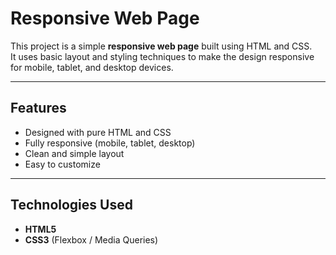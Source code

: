 # Responsive Web Page

This project is a simple **responsive web page** built using HTML and CSS.  
It uses basic layout and styling techniques to make the design responsive for mobile, tablet, and desktop devices.

---

## Features
- Designed with pure HTML and CSS
- Fully responsive (mobile, tablet, desktop)
- Clean and simple layout
- Easy to customize

---

## Technologies Used
- **HTML5**  
- **CSS3** (Flexbox / Media Queries)

